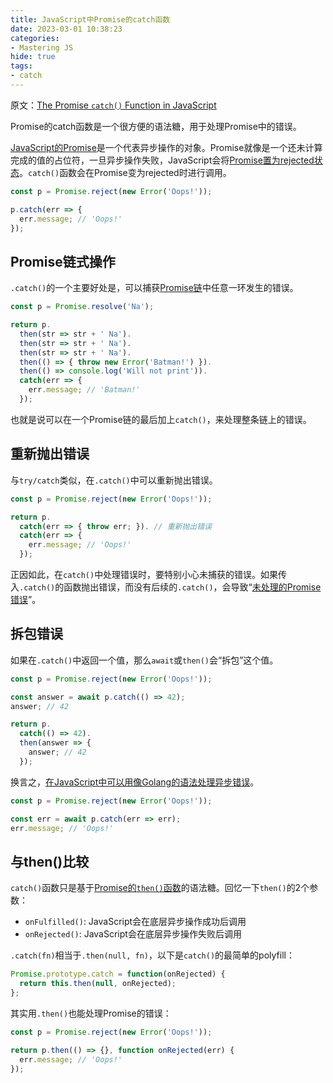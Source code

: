 ```yaml
---
title: JavaScript中Promise的catch函数
date: 2023-03-01 10:38:23
categories:
- Mastering JS
hide: true
tags:
- catch
---
```


原文：[The Promise `catch()` Function in JavaScript](https://masteringjs.io/tutorials/fundamentals/catch)

Promise的catch函数是一个很方便的语法糖，用于处理Promise中的错误。

<!-- more -->

[JavaScript的Promise](https://masteringjs.io/tutorials/fundamentals/promise)是一个代表异步操作的对象。Promise就像是一个还未计算完成的值的占位符，一旦异步操作失败，JavaScript会将[Promise置为rejected状态](https://developer.mozilla.org/en-US/docs/Web/JavaScript/Reference/Global_Objects/Promise/reject)。`catch()`函数会在Promise变为rejected时进行调用。

```javascript
const p = Promise.reject(new Error('Oops!'));

p.catch(err => {
  err.message; // 'Oops!'
});
```

## Promise链式操作

`.catch()`的一个主要好处是，可以捕获[Promise链](https://masteringjs.io/tutorials/fundamentals/then#chaining)中任意一环发生的错误。

```javascript
const p = Promise.resolve('Na');

return p.
  then(str => str + ' Na').
  then(str => str + ' Na').
  then(str => str + ' Na').
  then(() => { throw new Error('Batman!') }).
  then(() => console.log('Will not print')).
  catch(err => {
    err.message; // 'Batman!'
  });
```

也就是说可以在一个Promise链的最后加上`catch()`，来处理整条链上的错误。

## 重新抛出错误

与`try/catch`类似，在`.catch()`中可以重新抛出错误。

```javascript
const p = Promise.reject(new Error('Oops!'));

return p.
  catch(err => { throw err; }). // 重新抛出错误
  catch(err => {
    err.message; // 'Oops!'
  });
```

正因如此，在`catch()`中处理错误时，要特别小心未捕获的错误。如果传入`.catch()`的函数抛出错误，而没有后续的`.catch()`，会导致“[未处理的Promise错误](https://thecodebarbarian.com/unhandled-promise-rejections-in-node.js.html)”。

## 拆包错误

如果在`.catch()`中返回一个值，那么`await`或`then()`会“拆包”这个值。

```javascript
const p = Promise.reject(new Error('Oops!'));

const answer = await p.catch(() => 42);
answer; // 42

return p.
  catch(() => 42).
  then(answer => {
    answer; // 42
  });
```

换言之，[在JavaScript中可以用像Golang的语法处理异步错误](http://thecodebarbarian.com/async-await-error-handling-in-javascript.html#golang-in-js)。

```javascript
const p = Promise.reject(new Error('Oops!'));

const err = await p.catch(err => err);
err.message; // 'Oops!'
```

## 与then()比较

`catch()`函数只是基于[Promise的`then()`函数](https://masteringjs.io/tutorials/fundamentals/then)的语法糖。回忆一下`then()`的2个参数：

* `onFulfilled()`: JavaScript会在底层异步操作成功后调用
* `onRejected()`: JavaScript会在底层异步操作失败后调用

`.catch(fn)`相当于`.then(null, fn)`，以下是`catch()`的最简单的polyfill：

```javascript
Promise.prototype.catch = function(onRejected) {
  return this.then(null, onRejected);
};
```

其实用`.then()`也能处理Promise的错误：

```javascript
const p = Promise.reject(new Error('Oops!'));

return p.then(() => {}, function onRejected(err) {
  err.message; // 'Oops!'
});
```

